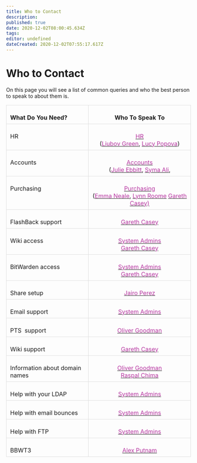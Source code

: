 ```yaml
---
title: Who to Contact
description: 
published: true
date: 2020-12-02T08:00:45.634Z
tags: 
editor: undefined
dateCreated: 2020-12-02T07:55:17.617Z
---
```


# Who to Contact

On this page you will see a list of common queries and who the best person to speak to about them is.


<table class=MsoNormalTable border=0 cellspacing=0 cellpadding=0
 style='border-collapse:collapse;mso-yfti-tbllook:1184'>
 <tr style='mso-yfti-irow:0;mso-yfti-firstrow:yes'>
  <td valign=top style='border:solid #DDDDDD 1.0pt;mso-border-alt:solid #DDDDDD .75pt;
  padding:5.25pt 7.5pt 5.25pt 7.5pt'>
  <p class=MsoNormal style='margin-bottom:0cm;margin-bottom:.0001pt;line-height:
  normal'><b><span style='font-size:12.0pt;mso-fareast-font-family:"Times New Roman";
  mso-bidi-font-family:Calibri;mso-bidi-theme-font:minor-latin;mso-fareast-language:
  EN-GB'>What Do You Need?</span></b><span style='font-size:12.0pt;mso-fareast-font-family:
  "Times New Roman";mso-bidi-font-family:Calibri;mso-bidi-theme-font:minor-latin;
  mso-fareast-language:EN-GB'><o:p></o:p></span></p>
  </td>
  <td valign=top style='border:solid #DDDDDD 1.0pt;border-left:none;mso-border-left-alt:
  solid #DDDDDD .75pt;mso-border-alt:solid #DDDDDD .75pt;padding:5.25pt 7.5pt 5.25pt 7.5pt'>
  <p class=MsoNormal align=center style='margin-bottom:0cm;margin-bottom:.0001pt;
  text-align:center;line-height:normal'><b><span style='font-size:12.0pt;
  mso-fareast-font-family:"Times New Roman";mso-bidi-font-family:Calibri;
  mso-bidi-theme-font:minor-latin;mso-fareast-language:EN-GB'>Who <span
  class=GramE>To</span> Speak To</span></b><span style='font-size:12.0pt;
  mso-fareast-font-family:"Times New Roman";mso-bidi-font-family:Calibri;
  mso-bidi-theme-font:minor-latin;mso-fareast-language:EN-GB'><o:p></o:p></span></p>
  </td>
 </tr>
 <tr style='mso-yfti-irow:1'>
  <td valign=top style='border:solid #DDDDDD 1.0pt;border-top:none;mso-border-top-alt:
  solid #DDDDDD .75pt;mso-border-alt:solid #DDDDDD .75pt;padding:5.25pt 7.5pt 5.25pt 7.5pt'>
  <p class=MsoNormal style='margin-bottom:0cm;margin-bottom:.0001pt;line-height:
  normal'><span style='font-size:12.0pt;mso-fareast-font-family:"Times New Roman";
  mso-bidi-font-family:Calibri;mso-bidi-theme-font:minor-latin;mso-fareast-language:
  EN-GB'>HR<o:p></o:p></span></p>
  </td>
  <td valign=top style='border-top:none;border-left:none;border-bottom:solid #DDDDDD 1.0pt;
  border-right:solid #DDDDDD 1.0pt;mso-border-top-alt:solid #DDDDDD .75pt;
  mso-border-left-alt:solid #DDDDDD .75pt;mso-border-alt:solid #DDDDDD .75pt;
  padding:5.25pt 7.5pt 5.25pt 7.5pt'>
  <p class=MsoNormal align=center style='margin-bottom:0cm;margin-bottom:.0001pt;
  text-align:center;line-height:normal'><span style='font-size:12.0pt;
  mso-fareast-font-family:"Times New Roman";mso-bidi-font-family:Calibri;
  mso-bidi-theme-font:minor-latin;mso-fareast-language:EN-GB'><a
  href="mailto:hr@bbconsult.co.uk"><span style='color:#B636A0'>HR</span></a><br>
  (<a href="mailto:liubov.green@bbconsult.co.uk"><span style='color:#B636A0'>Liubov
  Green</span></a>,&nbsp;<a href="mailto:lucy.popova@bbconsult.co.uk"><span
  style='color:#B636A0'>Lucy Popova</span></a>)<o:p></o:p></span></p>
  </td>
 </tr>
 <tr style='mso-yfti-irow:2'>
  <td valign=top style='border:solid #DDDDDD 1.0pt;border-top:none;mso-border-top-alt:
  solid #DDDDDD .75pt;mso-border-alt:solid #DDDDDD .75pt;padding:5.25pt 7.5pt 5.25pt 7.5pt'>
  <p class=MsoNormal style='margin-bottom:0cm;margin-bottom:.0001pt;line-height:
  normal'><span style='font-size:12.0pt;mso-fareast-font-family:"Times New Roman";
  mso-bidi-font-family:Calibri;mso-bidi-theme-font:minor-latin;mso-fareast-language:
  EN-GB'>Accounts<o:p></o:p></span></p>
  </td>
  <td valign=top style='border-top:none;border-left:none;border-bottom:solid #DDDDDD 1.0pt;
  border-right:solid #DDDDDD 1.0pt;mso-border-top-alt:solid #DDDDDD .75pt;
  mso-border-left-alt:solid #DDDDDD .75pt;mso-border-alt:solid #DDDDDD .75pt;
  padding:5.25pt 7.5pt 5.25pt 7.5pt'>
  <p class=MsoNormal align=center style='margin-bottom:0cm;margin-bottom:.0001pt;
  text-align:center;line-height:normal'><span style='font-size:12.0pt;
  mso-fareast-font-family:"Times New Roman";mso-bidi-font-family:Calibri;
  mso-bidi-theme-font:minor-latin;mso-fareast-language:EN-GB'><a
  href="mailto:accounts@bbconsult.co.uk"><span style='color:#B636A0'>Accounts</span></a><br>
  (<a href="mailto:julie.ebbitt@bbconsult.co.uk"><span style='color:#B636A0'>Julie
  Ebbitt</span></a>,&nbsp;<a
  href="https://wiki.bbconsult.co.uk/syma.ali@bbconsult.co.uk"><span
  style='color:#B636A0'>Syma Ali</span></a>,<o:p></o:p></span></p>
  </td>
 </tr>
 <tr style='mso-yfti-irow:3'>
  <td valign=top style='border:solid #DDDDDD 1.0pt;border-top:none;mso-border-top-alt:
  solid #DDDDDD .75pt;mso-border-alt:solid #DDDDDD .75pt;padding:5.25pt 7.5pt 5.25pt 7.5pt'>
  <p class=MsoNormal style='margin-bottom:0cm;margin-bottom:.0001pt;line-height:
  normal'><span style='font-size:12.0pt;mso-fareast-font-family:"Times New Roman";
  mso-bidi-font-family:Calibri;mso-bidi-theme-font:minor-latin;mso-fareast-language:
  EN-GB'>Purchasing<o:p></o:p></span></p>
  </td>
  <td valign=top style='border-top:none;border-left:none;border-bottom:solid #DDDDDD 1.0pt;
  border-right:solid #DDDDDD 1.0pt;mso-border-top-alt:solid #DDDDDD .75pt;
  mso-border-left-alt:solid #DDDDDD .75pt;mso-border-alt:solid #DDDDDD .75pt;
  padding:5.25pt 7.5pt 5.25pt 7.5pt'>
  <p class=MsoNormal align=center style='margin-bottom:0cm;margin-bottom:.0001pt;
  text-align:center;line-height:normal'><span style='font-size:12.0pt;
  mso-fareast-font-family:"Times New Roman";mso-bidi-font-family:Calibri;
  mso-bidi-theme-font:minor-latin;mso-fareast-language:EN-GB'><a
  href="mailto:purchasing@bbconsult.co.uk"><span style='color:#B636A0'>Purchasing</span></a><br>
  (<a href="mailto:emma.neale@bbconsult.co.uk"><span style='color:#B636A0'>Emma
  Neale</span></a>,&nbsp;<a href="mailto:lynn.roome@blueberrysystems.co.uk"><span
  style='color:#B636A0'>Lynn Roome</span></a>&nbsp;<a
  href="mailto:gareth.casey@bbconsult.co.uk"><span style='color:#B636A0'>Gareth
  Casey)</span></a><o:p></o:p></span></p>
  </td>
 </tr>
 <tr style='mso-yfti-irow:4'>
  <td valign=top style='border:solid #DDDDDD 1.0pt;border-top:none;mso-border-top-alt:
  solid #DDDDDD .75pt;mso-border-alt:solid #DDDDDD .75pt;padding:5.25pt 7.5pt 5.25pt 7.5pt'>
  <p class=MsoNormal style='margin-bottom:0cm;margin-bottom:.0001pt;line-height:
  normal'><span class=SpellE><span style='font-size:12.0pt;mso-fareast-font-family:
  "Times New Roman";mso-bidi-font-family:Calibri;mso-bidi-theme-font:minor-latin;
  mso-fareast-language:EN-GB'>FlashBack</span></span><span style='font-size:
  12.0pt;mso-fareast-font-family:"Times New Roman";mso-bidi-font-family:Calibri;
  mso-bidi-theme-font:minor-latin;mso-fareast-language:EN-GB'> support<o:p></o:p></span></p>
  </td>
  <td valign=top style='border-top:none;border-left:none;border-bottom:solid #DDDDDD 1.0pt;
  border-right:solid #DDDDDD 1.0pt;mso-border-top-alt:solid #DDDDDD .75pt;
  mso-border-left-alt:solid #DDDDDD .75pt;mso-border-alt:solid #DDDDDD .75pt;
  padding:5.25pt 7.5pt 5.25pt 7.5pt'>
  <p class=MsoNormal align=center style='margin-bottom:0cm;margin-bottom:.0001pt;
  text-align:center;line-height:normal'><span style='font-size:12.0pt;
  mso-fareast-font-family:"Times New Roman";mso-bidi-font-family:Calibri;
  mso-bidi-theme-font:minor-latin;mso-fareast-language:EN-GB'><a
  href="mailto:gareth.casey@bbconsult.co.uk"><span style='color:#B636A0'>Gareth
  Casey</span></a><o:p></o:p></span></p>
  </td>
 </tr>
 <tr style='mso-yfti-irow:5'>
  <td valign=top style='border:solid #DDDDDD 1.0pt;border-top:none;mso-border-top-alt:
  solid #DDDDDD .75pt;mso-border-alt:solid #DDDDDD .75pt;padding:5.25pt 7.5pt 5.25pt 7.5pt'>
  <p class=MsoNormal style='margin-bottom:0cm;margin-bottom:.0001pt;line-height:
  normal'><span style='font-size:12.0pt;mso-fareast-font-family:"Times New Roman";
  mso-bidi-font-family:Calibri;mso-bidi-theme-font:minor-latin;mso-fareast-language:
  EN-GB'>Wiki access<o:p></o:p></span></p>
  </td>
  <td valign=top style='border-top:none;border-left:none;border-bottom:solid #DDDDDD 1.0pt;
  border-right:solid #DDDDDD 1.0pt;mso-border-top-alt:solid #DDDDDD .75pt;
  mso-border-left-alt:solid #DDDDDD .75pt;mso-border-alt:solid #DDDDDD .75pt;
  padding:5.25pt 7.5pt 5.25pt 7.5pt'>
  <p class=MsoNormal align=center style='margin-bottom:0cm;margin-bottom:.0001pt;
  text-align:center;line-height:normal'><span style='font-size:12.0pt;
  mso-fareast-font-family:"Times New Roman";mso-bidi-font-family:Calibri;
  mso-bidi-theme-font:minor-latin;mso-fareast-language:EN-GB'><a
  href="mailto:sysadmins@bbconsult.co.uk"><span style='color:#B636A0'>System
  Admins</span></a><br>
  <a href="mailto:gareth.casey@bbconsult.co.uk"><span style='color:#B636A0'>Gareth
  Casey</span></a><o:p></o:p></span></p>
  </td>
 </tr>
 <tr style='mso-yfti-irow:6'>
  <td valign=top style='border:solid #DDDDDD 1.0pt;border-top:none;mso-border-top-alt:
  solid #DDDDDD .75pt;mso-border-alt:solid #DDDDDD .75pt;padding:5.25pt 7.5pt 5.25pt 7.5pt'>
  <p class=MsoNormal style='margin-bottom:0cm;margin-bottom:.0001pt;line-height:
  normal'><span class=SpellE><span style='font-size:12.0pt;mso-fareast-font-family:
  "Times New Roman";mso-bidi-font-family:Calibri;mso-bidi-theme-font:minor-latin;
  mso-fareast-language:EN-GB'>BitWarden</span></span><span style='font-size:
  12.0pt;mso-fareast-font-family:"Times New Roman";mso-bidi-font-family:Calibri;
  mso-bidi-theme-font:minor-latin;mso-fareast-language:EN-GB'> access<o:p></o:p></span></p>
  </td>
  <td valign=top style='border-top:none;border-left:none;border-bottom:solid #DDDDDD 1.0pt;
  border-right:solid #DDDDDD 1.0pt;mso-border-top-alt:solid #DDDDDD .75pt;
  mso-border-left-alt:solid #DDDDDD .75pt;mso-border-alt:solid #DDDDDD .75pt;
  padding:5.25pt 7.5pt 5.25pt 7.5pt'>
  <p class=MsoNormal align=center style='margin-bottom:0cm;margin-bottom:.0001pt;
  text-align:center;line-height:normal'><span style='font-size:12.0pt;
  mso-fareast-font-family:"Times New Roman";mso-bidi-font-family:Calibri;
  mso-bidi-theme-font:minor-latin;mso-fareast-language:EN-GB'><a
  href="mailto:sysadmins@bbconsult.co.uk"><span style='color:#B636A0'>System
  Admins</span></a><br>
  <a href="mailto:gareth.casey@bbconsult.co.uk"><span style='color:#B636A0'>Gareth
  Casey</span></a><o:p></o:p></span></p>
  </td>
 </tr>
 <tr style='mso-yfti-irow:7'>
  <td valign=top style='border:solid #DDDDDD 1.0pt;border-top:none;mso-border-top-alt:
  solid #DDDDDD .75pt;mso-border-alt:solid #DDDDDD .75pt;padding:5.25pt 7.5pt 5.25pt 7.5pt'>
  <p class=MsoNormal style='margin-bottom:0cm;margin-bottom:.0001pt;line-height:
  normal'><span style='font-size:12.0pt;mso-fareast-font-family:"Times New Roman";
  mso-bidi-font-family:Calibri;mso-bidi-theme-font:minor-latin;mso-fareast-language:
  EN-GB'>Share setup<o:p></o:p></span></p>
  </td>
  <td valign=top style='border-top:none;border-left:none;border-bottom:solid #DDDDDD 1.0pt;
  border-right:solid #DDDDDD 1.0pt;mso-border-top-alt:solid #DDDDDD .75pt;
  mso-border-left-alt:solid #DDDDDD .75pt;mso-border-alt:solid #DDDDDD .75pt;
  padding:5.25pt 7.5pt 5.25pt 7.5pt'>
  <p class=MsoNormal align=center style='margin-bottom:0cm;margin-bottom:.0001pt;
  text-align:center;line-height:normal'><span style='font-size:12.0pt;
  mso-fareast-font-family:"Times New Roman";mso-bidi-font-family:Calibri;
  mso-bidi-theme-font:minor-latin;mso-fareast-language:EN-GB'><a
  href="mailto:jairo.perez@bbconsult.co.uk"><span style='color:#B636A0'>Jairo
  Perez</span></a><o:p></o:p></span></p>
  </td>
 </tr>
 <tr style='mso-yfti-irow:8'>
  <td valign=top style='border:solid #DDDDDD 1.0pt;border-top:none;mso-border-top-alt:
  solid #DDDDDD .75pt;mso-border-alt:solid #DDDDDD .75pt;padding:5.25pt 7.5pt 5.25pt 7.5pt'>
  <p class=MsoNormal style='margin-bottom:0cm;margin-bottom:.0001pt;line-height:
  normal'><span style='font-size:12.0pt;mso-fareast-font-family:"Times New Roman";
  mso-bidi-font-family:Calibri;mso-bidi-theme-font:minor-latin;mso-fareast-language:
  EN-GB'>Email support<o:p></o:p></span></p>
  </td>
  <td valign=top style='border-top:none;border-left:none;border-bottom:solid #DDDDDD 1.0pt;
  border-right:solid #DDDDDD 1.0pt;mso-border-top-alt:solid #DDDDDD .75pt;
  mso-border-left-alt:solid #DDDDDD .75pt;mso-border-alt:solid #DDDDDD .75pt;
  padding:5.25pt 7.5pt 5.25pt 7.5pt'>
  <p class=MsoNormal align=center style='margin-bottom:0cm;margin-bottom:.0001pt;
  text-align:center;line-height:normal'><span style='font-size:12.0pt;
  mso-fareast-font-family:"Times New Roman";mso-bidi-font-family:Calibri;
  mso-bidi-theme-font:minor-latin;mso-fareast-language:EN-GB'><a
  href="mailto:sysadmins@bbconsult.co.uk"><span style='color:#B636A0'>System
  Admins</span></a><o:p></o:p></span></p>
  </td>
 </tr>
 <tr style='mso-yfti-irow:9'>
  <td valign=top style='border:solid #DDDDDD 1.0pt;border-top:none;mso-border-top-alt:
  solid #DDDDDD .75pt;mso-border-alt:solid #DDDDDD .75pt;padding:5.25pt 7.5pt 5.25pt 7.5pt'>
  <p class=MsoNormal style='margin-bottom:0cm;margin-bottom:.0001pt;line-height:
  normal'><span class=GramE><span style='font-size:12.0pt;mso-fareast-font-family:
  "Times New Roman";mso-bidi-font-family:Calibri;mso-bidi-theme-font:minor-latin;
  mso-fareast-language:EN-GB'>PTS&nbsp; support</span></span><span
  style='font-size:12.0pt;mso-fareast-font-family:"Times New Roman";mso-bidi-font-family:
  Calibri;mso-bidi-theme-font:minor-latin;mso-fareast-language:EN-GB'><o:p></o:p></span></p>
  </td>
  <td valign=top style='border-top:none;border-left:none;border-bottom:solid #DDDDDD 1.0pt;
  border-right:solid #DDDDDD 1.0pt;mso-border-top-alt:solid #DDDDDD .75pt;
  mso-border-left-alt:solid #DDDDDD .75pt;mso-border-alt:solid #DDDDDD .75pt;
  padding:5.25pt 7.5pt 5.25pt 7.5pt'>
  <p class=MsoNormal align=center style='margin-bottom:0cm;margin-bottom:.0001pt;
  text-align:center;line-height:normal'><span style='font-size:12.0pt;
  mso-fareast-font-family:"Times New Roman";mso-bidi-font-family:Calibri;
  mso-bidi-theme-font:minor-latin;mso-fareast-language:EN-GB'><a
  href="mailto:oliver.goodman@bbconsult.co.uk"><span style='color:#B636A0'>Oliver
  Goodman</span></a><o:p></o:p></span></p>
  </td>
 </tr>
 <tr style='mso-yfti-irow:10'>
  <td valign=top style='border:solid #DDDDDD 1.0pt;border-top:none;mso-border-top-alt:
  solid #DDDDDD .75pt;mso-border-alt:solid #DDDDDD .75pt;padding:5.25pt 7.5pt 5.25pt 7.5pt'>
  <p class=MsoNormal style='margin-bottom:0cm;margin-bottom:.0001pt;line-height:
  normal'><span style='font-size:12.0pt;mso-fareast-font-family:"Times New Roman";
  mso-bidi-font-family:Calibri;mso-bidi-theme-font:minor-latin;mso-fareast-language:
  EN-GB'>Wiki support<o:p></o:p></span></p>
  </td>
  <td valign=top style='border-top:none;border-left:none;border-bottom:solid #DDDDDD 1.0pt;
  border-right:solid #DDDDDD 1.0pt;mso-border-top-alt:solid #DDDDDD .75pt;
  mso-border-left-alt:solid #DDDDDD .75pt;mso-border-alt:solid #DDDDDD .75pt;
  padding:5.25pt 7.5pt 5.25pt 7.5pt'>
  <p class=MsoNormal align=center style='margin-bottom:0cm;margin-bottom:.0001pt;
  text-align:center;line-height:normal'><span style='font-size:12.0pt;
  mso-fareast-font-family:"Times New Roman";mso-bidi-font-family:Calibri;
  mso-bidi-theme-font:minor-latin;mso-fareast-language:EN-GB'><a
  href="mailto:gareth.casey@bbconsult.co.uk"><span style='color:#B636A0'>Gareth
  Casey</span></a><o:p></o:p></span></p>
  </td>
 </tr>
 <tr style='mso-yfti-irow:11'>
  <td valign=top style='border:solid #DDDDDD 1.0pt;border-top:none;mso-border-top-alt:
  solid #DDDDDD .75pt;mso-border-alt:solid #DDDDDD .75pt;padding:5.25pt 7.5pt 5.25pt 7.5pt'>
  <p class=MsoNormal style='margin-bottom:0cm;margin-bottom:.0001pt;line-height:
  normal'><span style='font-size:12.0pt;mso-fareast-font-family:"Times New Roman";
  mso-bidi-font-family:Calibri;mso-bidi-theme-font:minor-latin;mso-fareast-language:
  EN-GB'>Information about domain names<o:p></o:p></span></p>
  </td>
  <td valign=top style='border-top:none;border-left:none;border-bottom:solid #DDDDDD 1.0pt;
  border-right:solid #DDDDDD 1.0pt;mso-border-top-alt:solid #DDDDDD .75pt;
  mso-border-left-alt:solid #DDDDDD .75pt;mso-border-alt:solid #DDDDDD .75pt;
  padding:5.25pt 7.5pt 5.25pt 7.5pt'>
  <p class=MsoNormal align=center style='margin-bottom:0cm;margin-bottom:.0001pt;
  text-align:center;line-height:normal'><span style='font-size:12.0pt;
  mso-fareast-font-family:"Times New Roman";mso-bidi-font-family:Calibri;
  mso-bidi-theme-font:minor-latin;mso-fareast-language:EN-GB'><a
  href="mailto:oliver.goodman@bbconsult.co.uk"><span style='color:#B636A0'>Oliver
  Goodman</span></a><br>
  <a href="mailto:raspal.chime@bbconsult.co.uk"><span style='color:#B636A0'>Raspal
  Chima</span></a><o:p></o:p></span></p>
  </td>
 </tr>
 <tr style='mso-yfti-irow:12'>
  <td valign=top style='border:solid #DDDDDD 1.0pt;border-top:none;mso-border-top-alt:
  solid #DDDDDD .75pt;mso-border-alt:solid #DDDDDD .75pt;padding:5.25pt 7.5pt 5.25pt 7.5pt'>
  <p class=MsoNormal style='margin-bottom:0cm;margin-bottom:.0001pt;line-height:
  normal'><span style='font-size:12.0pt;mso-fareast-font-family:"Times New Roman";
  mso-bidi-font-family:Calibri;mso-bidi-theme-font:minor-latin;mso-fareast-language:
  EN-GB'>Help with your LDAP<o:p></o:p></span></p>
  </td>
  <td valign=top style='border-top:none;border-left:none;border-bottom:solid #DDDDDD 1.0pt;
  border-right:solid #DDDDDD 1.0pt;mso-border-top-alt:solid #DDDDDD .75pt;
  mso-border-left-alt:solid #DDDDDD .75pt;mso-border-alt:solid #DDDDDD .75pt;
  padding:5.25pt 7.5pt 5.25pt 7.5pt'>
  <p class=MsoNormal align=center style='margin-bottom:0cm;margin-bottom:.0001pt;
  text-align:center;line-height:normal'><span style='font-size:12.0pt;
  mso-fareast-font-family:"Times New Roman";mso-bidi-font-family:Calibri;
  mso-bidi-theme-font:minor-latin;mso-fareast-language:EN-GB'><a
  href="mailto:sysadmins@bbconsult.co.uk"><span style='color:#B636A0'>System
  Admins</span></a><o:p></o:p></span></p>
  </td>
 </tr>
 <tr style='mso-yfti-irow:13'>
  <td valign=top style='border:solid #DDDDDD 1.0pt;border-top:none;mso-border-top-alt:
  solid #DDDDDD .75pt;mso-border-alt:solid #DDDDDD .75pt;padding:5.25pt 7.5pt 5.25pt 7.5pt'>
  <p class=MsoNormal style='margin-bottom:0cm;margin-bottom:.0001pt;line-height:
  normal'><span style='font-size:12.0pt;mso-fareast-font-family:"Times New Roman";
  mso-bidi-font-family:Calibri;mso-bidi-theme-font:minor-latin;mso-fareast-language:
  EN-GB'>Help with email bounces<o:p></o:p></span></p>
  </td>
  <td valign=top style='border-top:none;border-left:none;border-bottom:solid #DDDDDD 1.0pt;
  border-right:solid #DDDDDD 1.0pt;mso-border-top-alt:solid #DDDDDD .75pt;
  mso-border-left-alt:solid #DDDDDD .75pt;mso-border-alt:solid #DDDDDD .75pt;
  padding:5.25pt 7.5pt 5.25pt 7.5pt'>
  <p class=MsoNormal align=center style='margin-bottom:0cm;margin-bottom:.0001pt;
  text-align:center;line-height:normal'><span style='font-size:12.0pt;
  mso-fareast-font-family:"Times New Roman";mso-bidi-font-family:Calibri;
  mso-bidi-theme-font:minor-latin;mso-fareast-language:EN-GB'><a
  href="mailto:sysadmins@bbconsult.co.uk"><span style='color:#B636A0'>System
  Admins</span></a><o:p></o:p></span></p>
  </td>
 </tr>
 <tr style='mso-yfti-irow:14'>
  <td valign=top style='border:solid #DDDDDD 1.0pt;border-top:none;mso-border-top-alt:
  solid #DDDDDD .75pt;mso-border-alt:solid #DDDDDD .75pt;padding:5.25pt 7.5pt 5.25pt 7.5pt'>
  <p class=MsoNormal style='margin-bottom:0cm;margin-bottom:.0001pt;line-height:
  normal'><span style='font-size:12.0pt;mso-fareast-font-family:"Times New Roman";
  mso-bidi-font-family:Calibri;mso-bidi-theme-font:minor-latin;mso-fareast-language:
  EN-GB'>Help with FTP<o:p></o:p></span></p>
  </td>
  <td valign=top style='border-top:none;border-left:none;border-bottom:solid #DDDDDD 1.0pt;
  border-right:solid #DDDDDD 1.0pt;mso-border-top-alt:solid #DDDDDD .75pt;
  mso-border-left-alt:solid #DDDDDD .75pt;mso-border-alt:solid #DDDDDD .75pt;
  padding:5.25pt 7.5pt 5.25pt 7.5pt'>
  <p class=MsoNormal align=center style='margin-bottom:0cm;margin-bottom:.0001pt;
  text-align:center;line-height:normal'><span style='font-size:12.0pt;
  mso-fareast-font-family:"Times New Roman";mso-bidi-font-family:Calibri;
  mso-bidi-theme-font:minor-latin;mso-fareast-language:EN-GB'><a
  href="mailto:sysadmins@bbconsult.co.uk"><span style='color:#B636A0'>System
  Admins</span></a><o:p></o:p></span></p>
  </td>
 </tr>
 <tr style='mso-yfti-irow:15;mso-yfti-lastrow:yes'>
  <td valign=top style='border:solid #DDDDDD 1.0pt;border-top:none;mso-border-top-alt:
  solid #DDDDDD .75pt;mso-border-alt:solid #DDDDDD .75pt;padding:5.25pt 7.5pt 5.25pt 7.5pt'>
  <p class=MsoNormal style='margin-bottom:0cm;margin-bottom:.0001pt;line-height:
  normal'><span style='font-size:12.0pt;mso-fareast-font-family:"Times New Roman";
  mso-bidi-font-family:Calibri;mso-bidi-theme-font:minor-latin;mso-fareast-language:
  EN-GB'>BBWT3<o:p></o:p></span></p>
  </td>
  <td valign=top style='border-top:none;border-left:none;border-bottom:solid #DDDDDD 1.0pt;
  border-right:solid #DDDDDD 1.0pt;mso-border-top-alt:solid #DDDDDD .75pt;
  mso-border-left-alt:solid #DDDDDD .75pt;mso-border-alt:solid #DDDDDD .75pt;
  padding:5.25pt 7.5pt 5.25pt 7.5pt'>
  <p class=MsoNormal align=center style='margin-bottom:0cm;margin-bottom:.0001pt;
  text-align:center;line-height:normal'><span style='font-size:12.0pt;
  mso-fareast-font-family:"Times New Roman";mso-bidi-font-family:Calibri;
  mso-bidi-theme-font:minor-latin;mso-fareast-language:EN-GB'><a
  href="mailto:alex.putnam@bbconsult.co.uk"><span style='color:#B636A0'>Alex
  Putnam</span></a><o:p></o:p></span></p>
  </td>
 </tr>
</table>